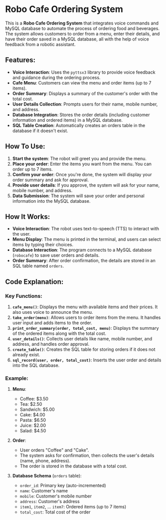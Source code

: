 # Robo Cafe Ordering System

This is a **Robo Cafe Ordering System** that integrates voice commands and MySQL database to automate the process of ordering food and beverages. The system allows customers to order from a menu, enter their details, and have their order saved in a MySQL database, all with the help of voice feedback from a robotic assistant.

## Features:
- **Voice Interaction**: Uses the `pyttsx3` library to provide voice feedback and guidance during the ordering process.
- **Cafe Menu**: Customers can view the menu and order items (up to 7 items).
- **Order Summary**: Displays a summary of the customer's order with the total cost.
- **User Details Collection**: Prompts users for their name, mobile number, and address.
- **Database Integration**: Stores the order details (including customer information and ordered items) in a MySQL database.
- **SQL Table Creation**: Automatically creates an orders table in the database if it doesn't exist.
  
## How To Use:
1. **Start the system**: The robot will greet you and provide the menu.
2. **Place your order**: Enter the items you want from the menu. You can order up to 7 items.
3. **Confirm your order**: Once you're done, the system will display your order summary and ask for approval.
4. **Provide user details**: If you approve, the system will ask for your name, mobile number, and address.
5. **Data Submission**: The system will save your order and personal information into the MySQL database.

## How It Works:
- **Voice Interaction**: The robot uses text-to-speech (TTS) to interact with the user.
- **Menu Display**: The menu is printed in the terminal, and users can select items by typing their choices.
- **Database Interaction**: The program connects to a MySQL database (`robocafe`) to save user orders and details.
- **Order Summary**: After order confirmation, the details are stored in an SQL table named `orders`.

## Code Explanation:

### Key Functions:
1. **`cafe_menu()`**: Displays the menu with available items and their prices. It also uses voice to announce the menu.
2. **`take_order(menu)`**: Allows users to order items from the menu. It handles user input and adds items to the order.
3. **`print_order_summary(order, total_cost, menu)`**: Displays the summary of the ordered items along with the total cost.
4. **`user_details()`**: Collects user details like name, mobile number, and address, and handles order approval.
5. **`create_table()`**: Creates the SQL table for storing orders if it does not already exist.
6. **`sql_record(user, order, total_cost)`**: Inserts the user order and details into the SQL database.

### Example:

1. **Menu**:
   - Coffee: $3.50
   - Tea: $2.50
   - Sandwich: $5.00
   - Cake: $4.00
   - Pasta: $6.50
   - Juice: $2.00
   - Salad: $4.50

2. **Order**:
   - User orders "Coffee" and "Cake".
   - The system asks for confirmation, then collects the user's details (name, phone, address).
   - The order is stored in the database with a total cost.

3. **Database Schema** (`orders` table):
   - `order_id`: Primary key (auto-incremented)
   - `name`: Customer's name
   - `mobile`: Customer's mobile number
   - `address`: Customer's address
   - `item1`, `item2`, ... `item7`: Ordered items (up to 7 items)
   - `total_cost`: Total cost of the order

